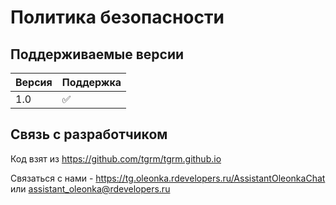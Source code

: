 # Политика безопасности

## Поддерживаемые версии

| Версия | Поддержка |
| ------- | ---------|
| 1.0   | :white_check_mark: |

## Связь с разработчиком
Код взят из https://github.com/tgrm/tgrm.github.io

Связаться с нами - https://tg.oleonka.rdevelopers.ru/AssistantOleonkaChat или assistant_oleonka@rdevelopers.ru
